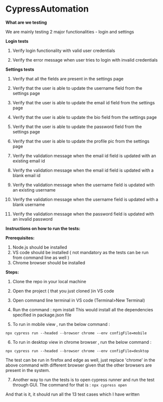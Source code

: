 # CypressAutomation

**What are we testing** 

We are mainly testing 2 major functionalities - login and settings

**Login tests**

1. Verify login functionality with valid user credentials

2. Verify the error message when user tries to login with invalid credentials

**Settings tests**

1. Verify that all the fields are present in the settings page

2. Verify that the user is able to update the username field from the settings page

3. Verify that the user is able to update the email id field from the settings page

4. Verify that the user is able to update the bio field from the settings page

5. Verify that the user is able to update the password field from the settings page

6. Verify that the user is able to update the profile pic from the settings page

7. Verify the validation message when the email id field is updated with an existing email id

8. Verify the validation message when the email id field is updated with a blank email id

9. Verify the validation message when the username field is updated with an existing username

10. Verify the validation message when the username field is updated with a blank username

11. Verify the validation message when the password field is updated with an invalid password

**Instructions on how to run the tests:**

**Prerequisites:**

1) Node.js should be installed
2) VS code should be installed ( not mandatory as the tests can be run from command line as well )
3) Chrome browser should be installed

**Steps:**

1) Clone the repo in your local machine 

2) Open the project ( that you just cloned )in VS code

3) Open command line terminal in VS code (Terminal>New Terminal)

4) Run the command :  npm install
  This would install all the dependencies specified in package.json file 

5) To run in mobile view , run the below command :

````npx cypress run --headed --browser chrome --env configFile=mobile````

6) To run in desktop view in chrome browser , run the below command :

````npx cypress run --headed --browser chrome --env configFile=desktop````

The test can be run in firefox and edge as well, just replace 'chrome' in the above command with different browser given that the other browsers are present in the system.

7) Another way to run the tests is to open cypress runner and run the test through GUI. The command for that is : ````npx cypress open````
  

And that is it, it should run all the 13 test cases which I have written


